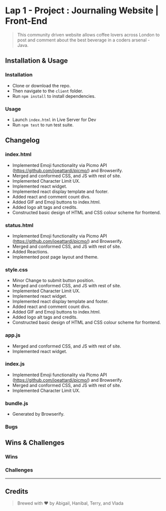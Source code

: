# Lap 1 - Project : Journaling Website | Front-End

> This community driven website allows coffee lovers across London to post and comment about the best beverage in a coders arsenal - Java.

## Installation & Usage

### Installation

* Clone or download the repo.
* Then navigate to the `client` folder.
* Run `npm install` to install dependencies.

### Usage

* Launch `index.html` in Live Server for Dev
* Run `npm test` to run test suite.

## Changelog

### index.html
- Implemented Emoji functionality via Picmo API (https://github.com/joeattardi/picmo/) and Browserify.
- Merged and conformed CSS, and JS with rest of site.
- Implemented Character Limit UX.
- Implemented react widget.
- Implemented react display template and footer.
- Added react and comment count divs.
- Added GIF and Emoji buttons to index.html.
- Added logo alt tags and credits.
- Constructed basic design of HTML and CSS colour scheme for frontend.

### status.html
- Implemented Emoji functionality via Picmo API (https://github.com/joeattardi/picmo/) and Browserify.
- Merged and conformed CSS, and JS with rest of site.
- Added Reactions.
- Implemented post page layout and theme.

### style.css
- Minor Change to submit button position.
- Merged and conformed CSS, and JS with rest of site.
- Implemented Character Limit UX.
- Implemented react widget.
- Implemented react display template and footer.
- Added react and comment count divs.
- Added GIF and Emoji buttons to index.html.
- Added logo alt tags and credits.
- Constructed basic design of HTML and CSS colour scheme for frontend.

### app.js
- Merged and conformed CSS, and JS with rest of site.
- Implemented react widget.

### index.js
- Implemented Emoji functionality via Picmo API (https://github.com/joeattardi/picmo/) and Browserify.
- Merged and conformed CSS, and JS with rest of site.
- Implemented Character Limit UX.

### bundle.js
- Generated by Browserify.

### Bugs


## Wins & Challenges

### Wins

### Challenges

----
## Credits

>Brewed with ❤️ by Abigail, Hanibal, Terry, and Vlada
